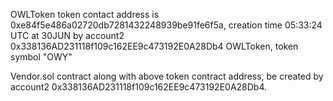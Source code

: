 OWLToken token contact address is 0xe84f5e486a02720db7281432248939be91fe6f5a, creation time 05:33:24 UTC at 30JUN by account2 0x338136AD231118f109c162EE9c473192E0A28Db4
OWLToken, token symbol "OWY"

Vendor.sol contract along with above token contract address, be created by account2 0x338136AD231118f109c162EE9c473192E0A28Db4.
